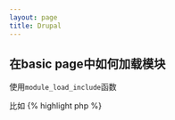 ```yaml
---
layout: page
title: Drupal
---
```


## 在basic page中如何加载模块

使用```module_load_include```函数

比如
{% highlight php %}
<?php
module_load_include('inc', 'dblog', 'dblog.admin');
{% endhighlight %}